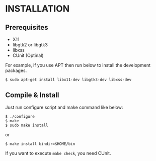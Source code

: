 INSTALLATION
============

## Prerequisites

 - X11
 - libgtk2 or libgtk3
 - libxss
 - CUnit (Optinal)

For example, if you use APT then run below to install the development packages.

    $ sudo apt-get install libx11-dev libgtk3-dev libxss-dev


## Compile & Install

Just run configure script and make command like below:

    $ ./configure
    $ make
    $ sudo make install

or

    $ make install bindir=$HOME/bin

If you want to execute `make check`, you need CUnit.
